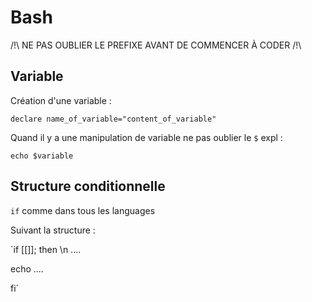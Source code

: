 # Bash
/!\ NE PAS OUBLIER LE PREFIXE AVANT DE COMMENCER À CODER /!\
## Variable
Création d'une variable :

```declare name_of_variable="content_of_variable"```

Quand il y a une manipulation de variable ne pas oublier le `$` expl : 

`echo $variable`

## Structure conditionnelle
`if` comme dans tous les languages

Suivant la structure : 

`if [[<condition>]]; then \n
    ....

echo
    ....

fi` 
